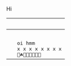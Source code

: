 Hi

&nbsp;|&nbsp;
---|---
&nbsp;|&nbsp;
&nbsp;| <samp>oi hmm <br/>x x x x x x x x <br/>🌱☘️🌿🍀🌴🌳🌲🌼 </samp>
